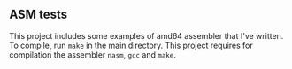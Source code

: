 ASM tests
---------

This project includes some examples of amd64 assembler that I've written.
To compile, run `make` in the main directory. This project requires for
compilation the assembler `nasm`, `gcc` and `make`.
